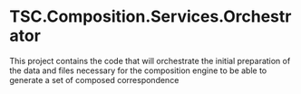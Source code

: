 # TSC.Composition.Services.Orchestrator
This project contains the code that will orchestrate the initial preparation of the data and files necessary for the composition engine to be able to generate a set  of composed correspondence
